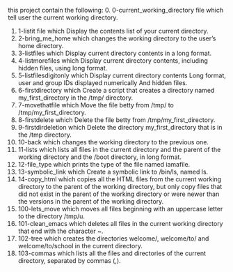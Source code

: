 this project contain the following:
0. 0-current_working_directory file which tell user the current working directory.
1. 1-listit file which Display the contents list of your current directory.
2. 2-bring_me_home which changes the working directory to the user’s home directory.
3. 3-listfiles which Display current directory contents in a long format.
4. 4-listmorefiles which Display current directory contents, including hidden files, using long format.
5. 5-listfilesdigitonly which Display current directory contents Long format, user and group IDs displayed numerically And hidden files.
6. 6-firstdirectory which Create a script that creates a directory named my_first_directory in the /tmp/ directory.
7. 7-movethatfile which Move the file betty from /tmp/ to /tmp/my_first_directory.
8. 8-firstdelete which Delete the file betty from /tmp/my_first_directory.
9. 9-firstdirdeletion which Delete the directory my_first_directory that is in the /tmp directory.
10. 10-back which changes the working directory to the previous one.
11. 11-lists which lists all files in the current directory and the parent of the working directory and the /boot directory, in long format.
12. 12-file_type which prints the type of the file named iamafile.
13. 13-symbolic_link which Create a symbolic link to /bin/ls, named ls.
14. 14-copy_html which copies all the HTML files from the current working directory to the parent of the working directory, but only copy files that did not exist in the parent of the working directory or were newer than the versions in the parent of the working directory.
15. 100-lets_move which moves all files beginning with an uppercase letter to the directory /tmp/u.
16. 101-clean_emacs which deletes all files in the current working directory that end with the character ~.
17. 102-tree which creates the directories welcome/, welcome/to/ and welcome/to/school in the current directory.
18. 103-commas which lists all the files and directories of the current directory, separated by commas (,).
